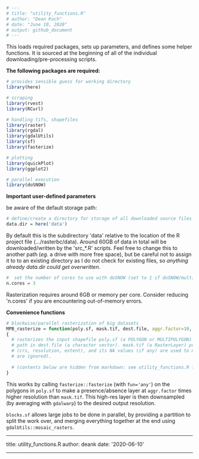 

```r
# ---
# title: "utility_functions.R"
# author: "Dean Koch"
# date: "June 10, 2020"
# output: github_document
# ---
```



This loads required packages, sets up parameters, and defines some helper functions. It is sourced at
the beginning of all of the individual downloading/pre-processing scripts.

**The following packages are required:**



```r
# provides sensible guess for working directory
library(here)

# scraping
library(rvest)
library(RCurl)

# handling tifs, shapefiles
library(raster)
library(rgdal)
library(gdalUtils)
library(sf)
library(fasterize)

# plotting 
library(quickPlot)
library(ggplot2)

# parallel execution
library(doSNOW)
```

**Important user-defined parameters**

be aware of the default storage path:


```r
# define/create a directory for storage of all downloaded source files and output files 
data.dir = here('data')
```

By default this is the subdirectory 'data' relative to the location of the R project file (.../rasterbc/data). 
Around 60GB of data in total will be downloaded/written by the 'src_\*.R' scripts. Feel free to change this to another 
path (*eg.* a drive with more free space), but be careful not to assign it to to an existing directory 
as I do not check for existing files, so *anything already data.dir could get overwritten*.



```r
#  set the number of cores to use with doSNOW (set to 1 if doSNOW/multicore not available)
n.cores = 3
```

Rasterization requires around 6GB or memory per core. Consider reducing 'n.cores' if you are encountering out-of-memory errors.

**Convenience functions**


```r
# blockwise/parallel rasterization of big datasets
MPB_rasterize = function(poly.sf, mask.tif, dest.file, aggr.factor=10, blocks.sf=NULL, n.cores=1) 
{
  # rasterizes the input shapefile poly.sf (a POLYGON or MULTIPOLYGON) as GeoTiff written to 
  # path in dest.file (a character vector). mask.tif (a RasterLayer) provides the ouput geometry  
  # (crs, resolution, extent), and its NA values (if any) are used to mask the output (non-NA
  # are ignored).
  
  # (contents below are hidden from markdown: see utility_functions.R for details)
}
```

This works by calling `fasterize::fasterize` (with `fun='any'`) on the polygons in `poly.sf` to make a presence/absence 
layer at `aggr.factor` times higher resolution than `mask.tif`. This high-res layer is then downsampled (by averaging 
with `gdalwarp`) to the desired output resolution. 

`blocks.sf` allows large jobs to be done in parallel, by providing 
a partition to split the work over, and merging everything together at the end using `gdalUtils::mosaic_rasters`. 





---
title: utility_functions.R
author: deank
date: '2020-06-10'

---
